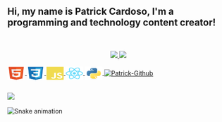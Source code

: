 ## Hi, my name is Patrick Cardoso, I'm a programming and technology content creator!

<br>
<br>

<div align="center">
  <a href="https://github.com/PatrickDF">
  <img height="150em" src="https://github-readme-stats.vercel.app/api?username=PatrickDF&show_icons=true&theme=tokyonight&include_all_commits=true&count_private=true"/>
  <img height="150em" src="https://github-readme-stats.vercel.app/api/top-langs/?username=PatrickDF&layout=compact&langs_count=7&theme=tokyonight"/>
</div>
<div style="display: inline_block"><br>
  <img align="center" alt="Patrick-HTML" height="30" width="40" src="https://raw.githubusercontent.com/devicons/devicon/master/icons/html5/html5-original.svg">
  <img align="center" alt="Patrick-CSS" height="30" width="40" src="https://raw.githubusercontent.com/devicons/devicon/master/icons/css3/css3-original.svg">
  <img align="center" alt="Patrick-Js" height="30" width="40" src="https://raw.githubusercontent.com/devicons/devicon/master/icons/javascript/javascript-plain.svg">
  <img align="center" alt="Patrick-React" height="30" width="40" src="https://raw.githubusercontent.com/devicons/devicon/master/icons/react/react-original.svg">
  <img align="center" alt="Patrick-Python" height="30" width="40" src="https://raw.githubusercontent.com/devicons/devicon/master/icons/python/python-original.svg">
  <img align="center" alt="Patrick-Github" height="30" width="40" src="https://img.shields.io/badge/GitHub-100000?style=for-the-badge&logo=github&logoColor=white">
</div>
  
  ##
 
<div> 
  
  <a href = "mailto:orion.kimera@gmail.com"><img src="https://img.shields.io/badge/-Gmail-%23333?style=for-the-badge&logo=gmail&logoColor=white" target="_blank"></a>
   
  ![Snake animation](https://github.com/PatrickDF/PatrickDF/blob/output/github-contribution-grid-snake.svg)
 
</div>

